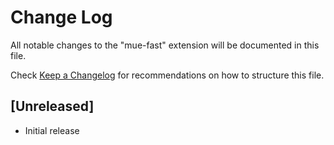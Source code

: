 # Change Log
All notable changes to the "mue-fast" extension will be documented in this file.

Check [Keep a Changelog](http://keepachangelog.com/) for recommendations on how to structure this file.

## [Unreleased]
- Initial release